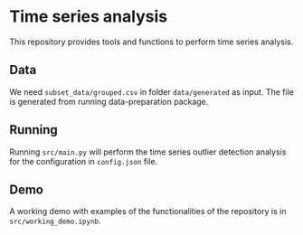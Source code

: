 # Time series analysis

This repository provides tools and functions to perform time series analysis. 

## Data

We need `subset_data/grouped.csv` in folder `data/generated` as input. The file is generated from running data-preparation package.

## Running

Running `src/main.py` will perform the time series outlier detection analysis for the configuration in `config.json` file.

## Demo

A working demo with examples of the functionalities of the repository is in `src/working_demo.ipynb`. 